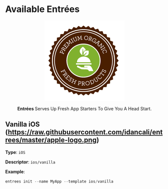 # Available Entrées

<p align="center">
  <a href="https://github.com/idancali/slana">
    <img height="256" src="https://raw.githubusercontent.com/idancali/entrees/master/logo.png">
  </a>
  <p align="center"> <b> Entrées </b> Serves Up Fresh App Starters To Give You A Head Start. </p>
</p>

## Vanilla iOS (https://raw.githubusercontent.com/idancali/entrees/master/apple-logo.png)

**Type**: ```iOS```

**Descriptor**: ```ios/vanilla```

**Example**:

```javascript
entrees init --name MyApp --template ios/vanilla
```
